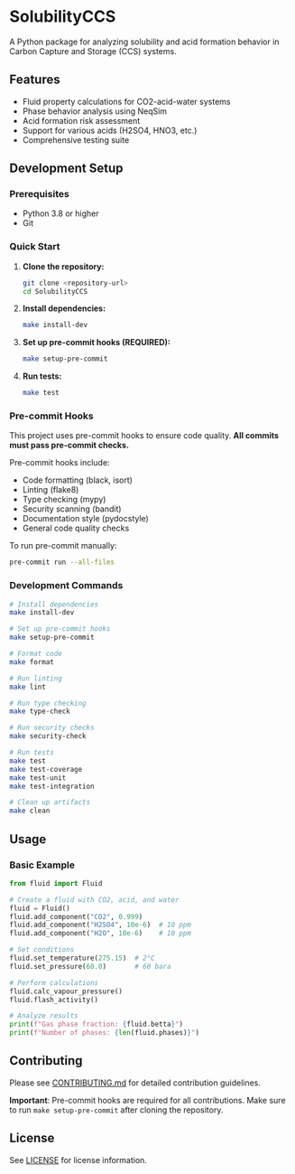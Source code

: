 # SolubilityCCS

A Python package for analyzing solubility and acid formation behavior in Carbon Capture and Storage (CCS) systems.

## Features

- Fluid property calculations for CO2-acid-water systems
- Phase behavior analysis using NeqSim
- Acid formation risk assessment
- Support for various acids (H2SO4, HNO3, etc.)
- Comprehensive testing suite

## Development Setup

### Prerequisites

- Python 3.8 or higher
- Git

### Quick Start

1. **Clone the repository:**
   ```bash
   git clone <repository-url>
   cd SolubilityCCS
   ```

2. **Install dependencies:**
   ```bash
   make install-dev
   ```

3. **Set up pre-commit hooks (REQUIRED):**
   ```bash
   make setup-pre-commit
   ```

4. **Run tests:**
   ```bash
   make test
   ```

### Pre-commit Hooks

This project uses pre-commit hooks to ensure code quality. **All commits must pass pre-commit checks.**

Pre-commit hooks include:
- Code formatting (black, isort)
- Linting (flake8)
- Type checking (mypy)
- Security scanning (bandit)
- Documentation style (pydocstyle)
- General code quality checks

To run pre-commit manually:
```bash
pre-commit run --all-files
```

### Development Commands

```bash
# Install dependencies
make install-dev

# Set up pre-commit hooks
make setup-pre-commit

# Format code
make format

# Run linting
make lint

# Run type checking
make type-check

# Run security checks
make security-check

# Run tests
make test
make test-coverage
make test-unit
make test-integration

# Clean up artifacts
make clean
```

## Usage

### Basic Example

```python
from fluid import Fluid

# Create a fluid with CO2, acid, and water
fluid = Fluid()
fluid.add_component("CO2", 0.999)
fluid.add_component("H2SO4", 10e-6)  # 10 ppm
fluid.add_component("H2O", 10e-6)    # 10 ppm

# Set conditions
fluid.set_temperature(275.15)  # 2°C
fluid.set_pressure(60.0)       # 60 bara

# Perform calculations
fluid.calc_vapour_pressure()
fluid.flash_activity()

# Analyze results
print(f"Gas phase fraction: {fluid.betta}")
print(f"Number of phases: {len(fluid.phases)}")
```

## Contributing

Please see [CONTRIBUTING.md](CONTRIBUTING.md) for detailed contribution guidelines.

**Important**: Pre-commit hooks are required for all contributions. Make sure to run `make setup-pre-commit` after cloning the repository.

## License

See [LICENSE](LICENSE) for license information.
